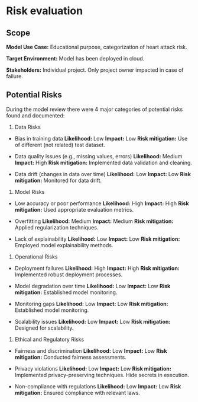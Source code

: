 # Risk evaluation

## Scope

**Model Use Case:** Educational purpose, categorization of heart attack risk.

**Target Environment:** Model has been deployed in cloud.

**Stakeholders:** Individual project. Only project owner impacted in case of failure.

## Potential Risks

During the model review there were 4 major categories of potential risks found and documented:

1. Data Risks

- Bias in training data
    **Likelihood:** Low
    **Impact:** Low
    **Risk mitigation:** Use of different (not related) test dataset.

- Data quality issues (e.g., missing values, errors)
    **Likelihood:** Medium
    **Impact:** High
    **Risk mitigation:** Implemented data validation and cleaning.

- Data drift (changes in data over time)
    **Likelihood:** Low
    **Impact:** Low
    **Risk mitigation:** Monitored for data drift.

1. Model Risks

- Low accuracy or poor performance
    **Likelihood:** High
    **Impact:** High
    **Risk mitigation:** Used appropriate evaluation metrics.

- Overfitting
    **Likelihood:** Medium
    **Impact:** Medium
    **Risk mitigation:** Applied regularization techniques.

- Lack of explainability
    **Likelihood:** Low
    **Impact:** Low
    **Risk mitigation:** Employed model explainability methods.

1. Operational Risks

- Deployment failures
    **Likelihood:** High
    **Impact:** High
    **Risk mitigation:** Implemented robust deployment processes.

- Model degradation over time
    **Likelihood:** Low
    **Impact:** Low
    **Risk mitigation:** Established model monitoring.

- Monitoring gaps
    **Likelihood:** Low
    **Impact:** Low
    **Risk mitigation:** Established model monitoring.

- Scalability issues
    **Likelihood:** Low
    **Impact:** Low
     **Risk mitigation:** Designed for scalability.  

1. Ethical and Regulatory Risks

- Fairness and discrimination
    **Likelihood:** Low
    **Impact:** Low
     **Risk mitigation:** Conducted fairness assessments. 

- Privacy violations
    **Likelihood:** Low
    **Impact:** Low
     **Risk mitigation:** Implemented privacy-preserving techniques. Hide secrets in execution.

- Non-compliance with regulations
    **Likelihood:** Low
    **Impact:** Low
     **Risk mitigation:** Ensured compliance with relevant laws.

